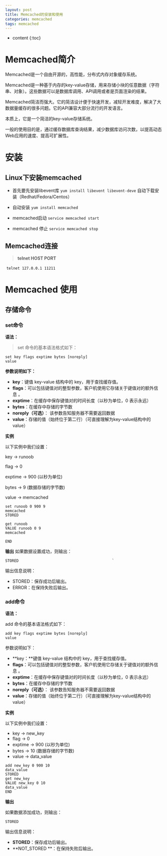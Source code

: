 ```yaml
---
layout: post
title: Memcached的安装和使用
categories: memcached
tags: memcached
---
```


* content
{:toc}

# Memcached简介
Memcached是一个自由开源的，高性能，分布式内存对象缓存系统。

Memcached是一种基于内存的key-value存储，用来存储小块的任意数据（字符串、对象）。这些数据可以是数据库调用、API调用或者是页面渲染的结果。

Memcached简洁而强大。它的简洁设计便于快速开发，减轻开发难度，解决了大数据量缓存的很多问题。它的API兼容大部分流行的开发语言。

本质上，它是一个简洁的key-value存储系统。

一般的使用目的是，通过缓存数据库查询结果，减少数据库访问次数，以提高动态Web应用的速度、提高可扩展性。





# 安装
## Linux下安装memcached
* 首先要先安装libevent库
​       `yum install libevent libevent-deve`        自动下载安装（Redhat/Fedora/Centos）

* 自动安装
  `yum install memcached`
* memcached启动
  `service memcached start`
* memcached 停止
  `service memcached stop`

## Memcached连接
> **telnet HOST PORT**

​      `telnet 127.0.0.1 11211`

# Memcached 使用
## 存储命令
### set命令

**语法：**
> set 命令的基本语法格式如下：

```
set key flags exptime bytes [noreply]
value
```
**参数说明如下：**
- **key**：键值 key-value 结构中的 key，用于查找缓存值。
- **flags**：可以包括键值对的整型参数，客户机使用它存储关于键值对的额外信息 。
- **exptime**：在缓存中保存键值对的时间长度（以秒为单位，0 表示永远）
- **bytes**：在缓存中存储的字节数
- **noreply（可选）**： 该参数告知服务器不需要返回数据
- **value**：存储的值（始终位于第二行）（可直接理解为key-value结构中的value）

**实例**

以下实例中我们设置：

key → runoob

flag → 0

exptime → 900 (以秒为单位)

bytes → 9 (数据存储的字节数)

value → memcached

```
set runoob 0 900 9
memcached
STORED

get runoob
VALUE runoob 0 9
memcached

END
```
**输出**
如果数据设置成功，则输出：
```
STORED                                          `
```
输出信息说明：
- STORED：保存成功后输出。
- ERROR：在保持失败后输出。

### add命令

**语法：**

add 命令的基本语法格式如下：

```
add key flags exptime bytes [noreply]
value
```

参数说明如下：

- **key：**键值 key-value 结构中的 key，用于查找缓存值。
- **flags**：可以包括键值对的整型参数，客户机使用它存储关于键值对的额外信息 。
- **exptime**：在缓存中保存键值对的时间长度（以秒为单位，0 表示永远）
- **bytes**：在缓存中存储的字节数
- **noreply（可选）**： 该参数告知服务器不需要返回数据
- **value**：存储的值（始终位于第二行）（可直接理解为key-value结构中的value）

**实例**

以下实例中我们设置：

- key → new_key
- flag → 0
- exptime → 900 (以秒为单位)
- bytes → 10 (数据存储的字节数)
- value → data_value

```
add new_key 0 900 10
data_value
STORED
get new_key
VALUE new_key 0 10
data_value
END
```

**输出**

如果数据添加成功，则输出：

```
STORED
```

输出信息说明：

- **STORED**：保存成功后输出。
- **NOT_STORED **：在保持失败后输出。
